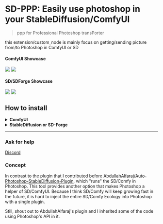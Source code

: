 # SD-PPP: Easily use photoshop in your StableDiffusion/ComfyUI
> ppp for Professional Photoshop transPorter

this extension/custom_node is mainly focus on getting/sending picture from/to Photoshop in ComfyUI or SD

#### ComfyUI Showcase
    
<img width=600 src="https://github.com/zombieyang/sd-ppp/assets/5595819/69bb64a8-5865-44be-ac10-faf3d82ab97c" />
<img width=600 src="https://github.com/zombieyang/sd-ppp/assets/5595819/ae573b36-6f3e-43f2-9866-89216182665a" />

#### SD/SDForge Showcase
    
<img width=600 src="https://github.com/zombieyang/sd-ppp/assets/5595819/e43a5b7d-a601-4733-9527-1005ec0fee63" />
<img width=600 src="https://github.com/zombieyang/sd-ppp/assets/5595819/fe64dd52-aa32-4cd9-b7b7-e39a7553899a" />
    
## How to install

<details>
<summary><b>ComfyUI</b></summary>

1. Use [ComfyManager](https://github.com/ltdrdata/ComfyUI-Manager) to install `sd-ppp` or clone this repository into `<your-comfy-directory>/custom_nodes`

    <img width=800 src="doc/image/comfymanager.png" />

2. install Photoshop plugin
    1. by CCX:
        1. download `http://<your-comfy-url>/extensions/sd-ppp/plugins/sd-ppp_PS.ccx`.
           > for example: `http://127.0.0.1:8188/extensions/sd-ppp/plugins/sd-ppp_PS.ccx`
       
        3. double click the `.ccx` file. OR rename it to `.zip` and extract it into photoshop's plugin directory [like this](https://github.com/zombieyang/sd-ppp/assets/5595819/a86862bb-1e4e-45cb-a869-5c08edad47a8).
    2. by UXP develop Tool (you can debug the code this way):
        1. clone this repository
        2. [optional] Run `npm install` and `npm build` in `photoshop` directory. (if you want to debug or modify the code)
        3. click `Add Plugin` in UXP Develop Tool by selecting `photoshop/dist/manifest.json`.

3. connect to comfyUI in Photoshop

    <img width=300 src="https://github.com/zombieyang/sd-ppp/assets/5595819/98c4f81d-100d-4393-af5e-feed67a1b822" />

   > If you cannot connect ComfyUI via `https`, use `http` instead

5. add get/send node in ComfyUI

    <img width=600 src="doc/image/in-comfy.png" />


</details>
<details>
<summary><b>StableDiffusion or SD-Forge</b></summary>

1. install in SD's `extension` tab or clone this repository into `<your-sd-directory>/extensions`
    <img width=800 src="https://github.com/zombieyang/sd-ppp/assets/5595819/e19dc61a-0232-4fac-af61-5ba7c436a0eb" />

2. install Photoshop plugin
    1. by CCX:
        1. download `http://<your-sd-url>/file=extensions/sd-ppp/javascript/plugins/sd-ppp_PS.ccx`.
           > for example: `http://127.0.0.1:7860/file=extensions/sd-ppp/javascript/plugins/sd-ppp_PS.ccx`
        3. double click the `.ccx` file. OR rename it to `.zip` and extract it into photoshop's plugin directory [like this](https://github.com/zombieyang/sd-ppp/assets/5595819/a86862bb-1e4e-45cb-a869-5c08edad47a8).

    2. by UXP develop Tool (you can debug the code this way):
        1. clone this repository
        2. [optional] Run `npm install` and `npm build` in `photoshop` directory. (if you want to debug or modify the code)
        3. click `Add Plugin` in UXP Develop Tool by selecting `photoshop/dist/manifest.json`.

4. connect to Stable diffusion in Photoshop

    <img width=300 src="https://github.com/zombieyang/sd-ppp/assets/5595819/98c4f81d-100d-4393-af5e-feed67a1b822" />

5. Select a specific layer to get pictures from Photoshop in any image element.

    1. <img width=400 src="https://github.com/zombieyang/sd-ppp/assets/5595819/02f559d8-19e0-409e-a4f2-42928abb6548" />
    2. <img width=400 src="https://github.com/zombieyang/sd-ppp/assets/5595819/43c95692-8c73-44ba-a516-78d3cb5e2e03" />
    3. <img width=400 src="https://github.com/zombieyang/sd-ppp/assets/5595819/da05e786-3562-4d43-b2c1-8783162c6fd7" />

6. select a specific layer to send pictures to Photoshop

    1. <img width=400 src="https://github.com/zombieyang/sd-ppp/assets/5595819/60864fea-2ef0-4ada-8aca-4db3cf44598e" />

</details>

-----------------------------

### Ask for help
[Discord](https://discord.gg/5wmUQ3aZ)

### Concept
In contrast to the plugin that I contributed before [AbdullahAlfaraj/Auto-Photoshop-StableDiffusion-Plugin](https://github.com/AbdullahAlfaraj/Auto-Photoshop-StableDiffusion-Plugin), which "runs" the SD/Comfy in Photoshop. This tool provides another option that makes Photoshop a helper of SD/ComfyUI. Because I think SD/Comfy will keep growing fast in the future, it is hard to inject the entire SD/Comfy Ecology into Photoshop with a single plugin.

Still, shout out to AbdullahAlfaraj's plugin and I inherited some of the code using Photoshop's API in it.

